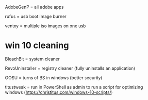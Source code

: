 AdobeGenP = all adobe apps 

rufus = usb boot image burner 

ventoy = multiple iso images on one usb


# win 10 cleaning

BleachBit = system cleaner

RevoUninstaller = registry cleaner (fully uninstalls an application)

OOSU = turns of BS in windows (better security)

titustweak = run in PowerShell as admin to run a script for optimizing windows (https://christitus.com/windows-10-scripts/)
